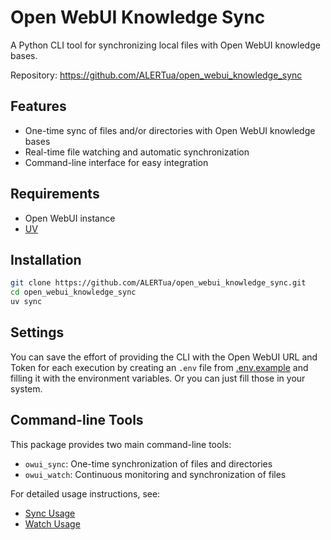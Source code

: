 # Open WebUI Knowledge Sync

A Python CLI tool for synchronizing local files with Open WebUI knowledge bases.

Repository: https://github.com/ALERTua/open_webui_knowledge_sync


## Features

- One-time sync of files and/or directories with Open WebUI knowledge bases
- Real-time file watching and automatic synchronization
- Command-line interface for easy integration


## Requirements

- Open WebUI instance
- [UV](https://docs.astral.sh/uv/getting-started/installation/)


## Installation

```bash
git clone https://github.com/ALERTua/open_webui_knowledge_sync.git
cd open_webui_knowledge_sync
uv sync
```

## Settings

You can save the effort of providing the CLI with the Open WebUI URL and Token for each execution
by creating an `.env` file from [.env.example](.env.example) and filling it with the environment variables.
Or you can just fill those in your system.

## Command-line Tools

This package provides two main command-line tools:

- `owui_sync`: One-time synchronization of files and directories
- `owui_watch`: Continuous monitoring and synchronization of files

For detailed usage instructions, see:
- [Sync Usage](docs/sync-readme)
- [Watch Usage](docs/watch-readme.md)
